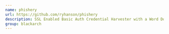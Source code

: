 ```yaml
---
name: phishery
url: https://github.com/ryhanson/phishery
description: SSL Enabled Basic Auth Credential Harvester with a Word Document Template URL Injector. URL : https://github.com/ryhanson/phishery Groups : blackarch blackarch-backdoor blackarch-social
group: blackarch
---
```

